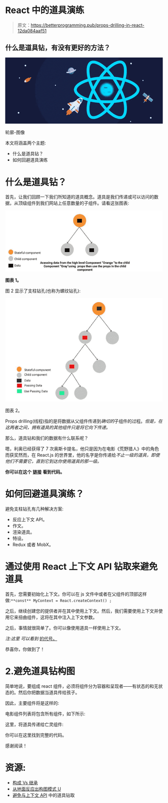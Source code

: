 # React 中的道具演练

> 原文：<https://betterprogramming.pub/props-drilling-in-react-12da084aaf51>

## 什么是道具钻，有没有更好的方法？

![](img/5cc261eb35af94b1182f5c60120a77d0.png)

轮廓-图像

本文将涵盖两个主题:

*   什么是道具钻？
*   如何回避道具演练

# 什么是道具钻？

首先，让我们回顾一下我们所知道的道具概念。道具是我们传递或可以访问的数据，从顶级组件到我们网站上任意数量的子组件。请看这张图表:

![](img/3ed001ccbf8247369501f9f5dde89629.png)

**图表 1。**

图 2 显示了支柱钻孔(也称为螺纹钻孔):

![](img/68c9f0c26af55eb7c2d5c843d9f6c6a7.png)

图表 2。

Props drilling(线程)指的是将数据从父组件传递到*确切的*子组件的过程。*但是，*在这两者之间，拥有*道具的其他组件只是将它向下传递。*

那么，道具钻和我们的数据有什么联系呢？

嗯，利奥已经获得了 7 次奥斯卡提名，他只是因为在电影《荒野猎人》中的角色而获奖然而，在 React.js 的世界里，他的名字是你传递给*不止一级的道具，即使他们不需要它，直到它到达你使用道具的那一级。*

**你可以在这个** [**链接**](https://codesandbox.io/s/propsdriling-qhm6i?file=/src/App.js) **看到代码。**

# 如何回避道具演练？

避免支柱钻孔有几种解决方案:

*   反应上下文 API。
*   作文。
*   渲染道具。
*   特设。
*   Redux 或者 MobX。

# 通过使用 React 上下文 API 钻取来避免道具

首先，您需要初始化上下文。你可以在 js 文件中或者在父组件的顶部这样做:`**const** MyContext = React.createContext() ;`

之后，继续创建您的提供者并在其中使用上下文。然后，我们需要使用上下文并使用它来扭曲组件，这将在其中注入上下文参数。

之后，事情就很简单了。你可以像使用道具一样使用上下文。

*注:这里* *可以看到* [的代号。](https://codesandbox.io/s/avoid-props-drilling-using-context-api-8cbfi)

恭喜你，你做到了！

# 2.避免道具钻构图

简单地说，要组成 react 组件，必须将组件分为容器和呈现者——有状态的和无状态的。然后你把数据当道具传给孩子。

因此，主要组件将是这样的:

电影组件列表将包含所有组件，如下所示:

这里，将道具传递给亡灵组件:

你可以在这里找到完整的代码。

感谢阅读！

# **资源:**

*   [构成 Vs 继承](https://reactjs.org/docs/composition-vs-inheritance.html)
*   [从地面反应出构图模式 U](https://medium.com/@alexkrolick/react-composition-patterns-from-the-ground-up-8401aaad93d7)
*   [避免与上下文 API](https://dev.to/spukas/avoid-prop-drilling-in-react-with-context-api-1ne5) 中的道具钻取